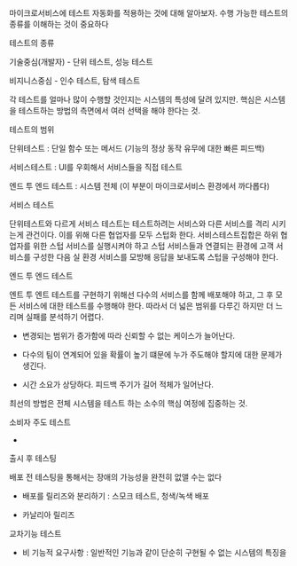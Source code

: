 마이크로서비스에 테스트 자동화를 적용하는 것에 대해 알아보자. 수행 가능한 테스트의 종류를 이해하는 것이 중요하다 



테스트의 종류

기술중심(개발자) - 단위 테스트, 성능 테스트

비지니스중심 - 인수 테스트, 탐색 테스트 

각 테스트를 얼마나 많이 수행할 것인지는 시스템의 특성에 달려 있지만. 핵심은 시스템을 테스트하는 방법의 측면에서 여러 선택을 해야 한다는 것.

테스트의 범위 

단위테스트 : 단일 함수 또는 메서드 (기능의 정상 동작 유무에 대한 빠른 피드백) 

서비스테스트 : UI를 우회해서 서비스들을 직접 테스트

엔드 투 엔드 테스트 : 시스템 전체 (이 부분이 마이크로서비스 환경에서 까다롭다) 

서비스 테스트

단위테스트와 다르게 서비스 테스트는 테스트하려는 서비스와 다른 서비스를 격리 시키는게 관건이다. 이를 위해 다른 협업자를 모두 스텁화 한다. 서비스테스트집합은 하위 협업자를 위한 스텁 서비스를 실행시켜야 하고 스텁 서비스들과 연결되는 환경에 고객 서비스를 구성한 다음 실 환경 서비스를 모방해 응답을 보내도록 스텁을 구성해야 한다. 

엔드 투 엔드 테스트

엔트 투 엔트 테스트를 구현하기 위해선 다수의 서비스를 함께 배포해야 하고, 그 후 모든 서비스에 대한 테스트를 수행해야 한다. 따라서 더 넓은 범위를 다루긴 하지만 더 느리며 실패를 분석하기 어렵다.

- 변경되는 범위가 증가함에 따라 신뢰할 수 없는 케이스가 늘어난다. 

- 다수의 팀이 연계되어 있을 확률이 높기 떄문에 누가 주도해야 할지에 대한 문제가 생긴다.

- 시간 소요가 상당하다. 피드백 주기가 길어 적체가 일어난다.

최선의 방법은 전체 시스템을 테스트 하는 소수의 핵심 여정에 집중하는 것.

소비자 주도 테스트

- 

출시 후 테스팅

배포 전 테스팅을 통해서는 장애의 가능성을 완전히 없앨 수는 없다

- 배포를 릴리즈와 분리하기 : 스모크 테스트, 청색/녹색 배포 

- 카날리아 릴리즈

교차기능 테스트 

- 비 기능적 요구사항 : 일반적인 기능과 같이 단순히 구현될 수 없는 시스템의 특징을
